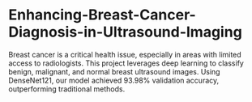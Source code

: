 # Enhancing-Breast-Cancer-Diagnosis-in-Ultrasound-Imaging
Breast cancer is a critical health issue, especially in areas with limited access to radiologists. This project leverages deep learning to classify benign, malignant, and normal breast ultrasound images. Using DenseNet121, our model achieved 93.98% validation accuracy, outperforming traditional methods.
